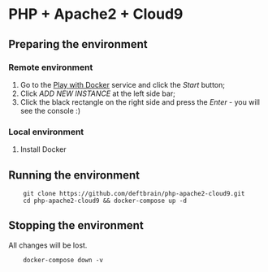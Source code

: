 # PHP + Apache2 + Cloud9

## Preparing the environment
### Remote environment
1. Go to the [Play with Docker](https://labs.play-with-docker.com) service and click the _Start_ button;
1. Click _ADD NEW INSTANCE_ at the left side bar;
1. Click the black rectangle on the right side and press the _Enter_ - you will see the console :)

### Local environment
1. Install Docker

## Running the environment

        git clone https://github.com/deftbrain/php-apache2-cloud9.git
        cd php-apache2-cloud9 && docker-compose up -d
        
## Stopping the environment
All changes will be lost.

        docker-compose down -v
